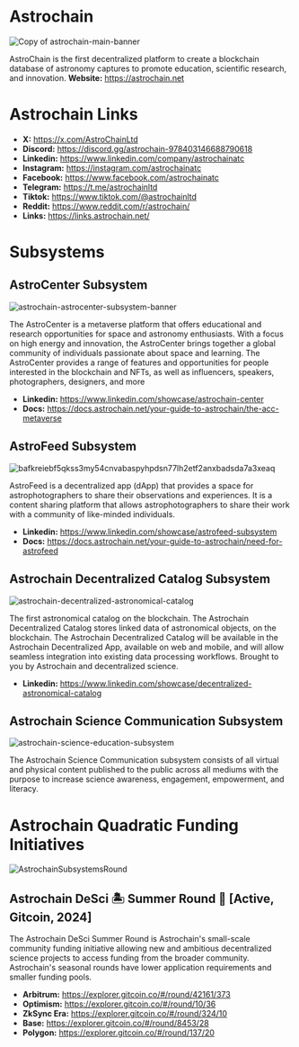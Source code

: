# Astrochain
![Copy of astrochain-main-banner](https://github.com/joshhabka/Astrochain/assets/108092727/12da34e2-c26a-4cfd-9ee1-702c6795cfc9)

AstroChain is the first decentralized platform to create a blockchain database of astronomy captures to promote education, scientific research, and innovation.
**Website:** https://astrochain.net

# Astrochain Links
* **X:** https://x.com/AstroChainLtd
* **Discord:** https://discord.gg/astrochain-978403146688790618
* **Linkedin:** https://www.linkedin.com/company/astrochainatc
* **Instagram:** https://instagram.com/astrochainatc
* **Facebook:** https://www.facebook.com/astrochainatc
* **Telegram:** https://t.me/astrochainltd
* **Tiktok:** https://www.tiktok.com/@astrochainltd
* **Reddit:** https://www.reddit.com/r/astrochain/
* **Links:** https://links.astrochain.net/

# Subsystems
## AstroCenter Subsystem
![astrochain-astrocenter-subsystem-banner](https://github.com/joshhabka/Astrochain/assets/108092727/b893213c-ec33-4627-8317-972a09e127d8)

The AstroCenter is a metaverse platform that offers educational and research opportunities for space and astronomy enthusiasts. With a focus on high energy and innovation, the AstroCenter brings together a global community of individuals passionate about space and learning. The AstroCenter provides a range of features and opportunities for people interested in the blockchain and NFTs, as well as influencers, speakers, photographers, designers, and more
* **Linkedin:** https://www.linkedin.com/showcase/astrochain-center
* **Docs:** https://docs.astrochain.net/your-guide-to-astrochain/the-acc-metaverse

## AstroFeed Subsystem
![bafkreiebf5qkss3my54cnvabaspyhpdsn77lh2etf2anxbadsda7a3xeaq](https://github.com/joshhabka/Astrochain/assets/108092727/0fb435bf-9b02-47be-9578-50c37a8f688c)

AstroFeed is a decentralized app (dApp) that provides a space for astrophotographers to share their observations and experiences. It is a content sharing platform that allows astrophotographers to share their work with a community of like-minded individuals.
* **Linkedin:** https://www.linkedin.com/showcase/astrofeed-subsystem
* **Docs:** https://docs.astrochain.net/your-guide-to-astrochain/need-for-astrofeed

## Astrochain Decentralized Catalog Subsystem
![astrochain-decentralized-astronomical-catalog](https://github.com/joshhabka/Astrochain/assets/108092727/68f5ef77-a278-4b43-9512-9406fc51b55c)

The first astronomical catalog on the blockchain. The Astrochain Decentralized Catalog stores linked data of astronomical objects, on the blockchain. The Astrochain Decentralized Catalog will be available in the Astrochain Decentralized App, available on web and mobile, and will allow seamless integration into existing data processing workflows. Brought to you by Astrochain and decentralized science.
* **Linkedin:** https://www.linkedin.com/showcase/decentralized-astronomical-catalog

## Astrochain Science Communication Subsystem
![astrochain-science-education-subsystem](https://github.com/joshhabka/Astrochain/assets/108092727/66c1b63d-5b2a-4cf0-bbd0-0840e13d0e42)

The Astrochain Science Communication subsystem consists of all virtual and physical content published to the public across all mediums with the purpose to increase science awareness, engagement, empowerment, and literacy.

# Astrochain Quadratic Funding Initiatives
![AstrochainSubsystemsRound](https://github.com/joshhabka/Astrochain/assets/108092727/c0b0c1aa-cd3c-4a04-ac1e-908d8a9f6427)

## Astrochain DeSci 🏝️ Summer Round 🥥 [Active, Gitcoin, 2024]
The Astrochain DeSci Summer Round is Astrochain's small-scale community funding initiative allowing new and ambitious decentralized science projects to access funding from the broader community. Astrochain's seasonal rounds have lower application requirements and smaller funding pools.

* **Arbitrum:** https://explorer.gitcoin.co/#/round/42161/373
* **Optimism:** https://explorer.gitcoin.co/#/round/10/36
* **ZkSync Era:** https://explorer.gitcoin.co/#/round/324/10
* **Base:** https://explorer.gitcoin.co/#/round/8453/28
* **Polygon:** https://explorer.gitcoin.co/#/round/137/20



